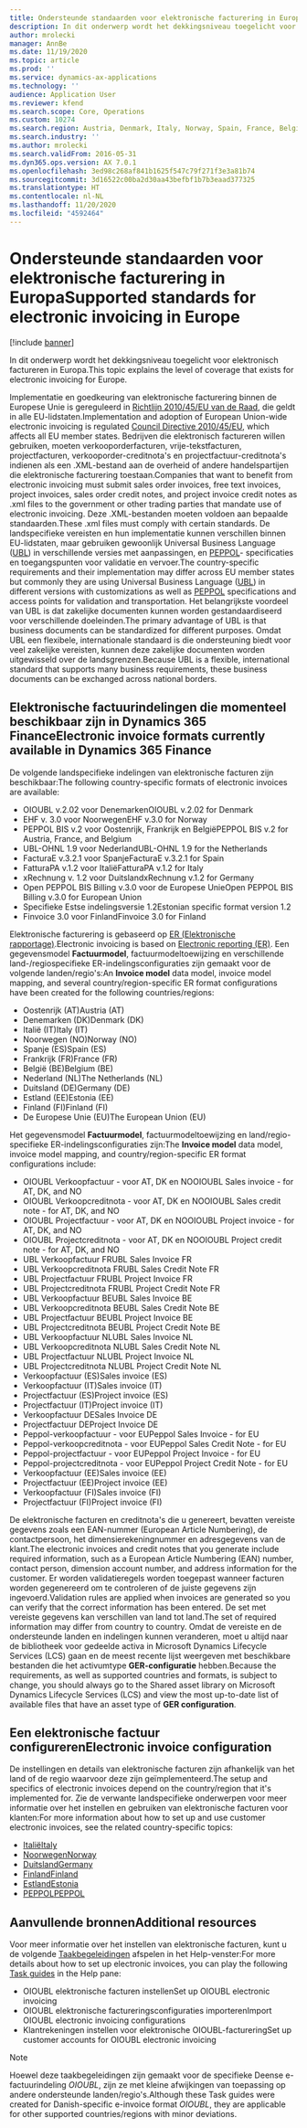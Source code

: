 ```yaml
---
title: Ondersteunde standaarden voor elektronische facturering in Europa
description: In dit onderwerp wordt het dekkingsniveau toegelicht voor elektronisch factureren in Europa.
author: mrolecki
manager: AnnBe
ms.date: 11/19/2020
ms.topic: article
ms.prod: ''
ms.service: dynamics-ax-applications
ms.technology: ''
audience: Application User
ms.reviewer: kfend
ms.search.scope: Core, Operations
ms.custom: 10274
ms.search.region: Austria, Denmark, Italy, Norway, Spain, France, Belgium, Netherlands
ms.search.industry: ''
ms.author: mrolecki
ms.search.validFrom: 2016-05-31
ms.dyn365.ops.version: AX 7.0.1
ms.openlocfilehash: 3ed98c268af841b1625f547c79f271f3e3a81b74
ms.sourcegitcommit: 3d16522c00ba2d30aa43befbf1b7b3eaad377325
ms.translationtype: HT
ms.contentlocale: nl-NL
ms.lasthandoff: 11/20/2020
ms.locfileid: "4592464"
---
```

# <a name="supported-standards-for-electronic-invoicing-in-europe"></a><span data-ttu-id="2a187-103">Ondersteunde standaarden voor elektronische facturering in Europa</span><span class="sxs-lookup"><span data-stu-id="2a187-103">Supported standards for electronic invoicing in Europe</span></span>

[!include [banner](../includes/banner.md)]

<span data-ttu-id="2a187-104">In dit onderwerp wordt het dekkingsniveau toegelicht voor elektronisch factureren in Europa.</span><span class="sxs-lookup"><span data-stu-id="2a187-104">This topic explains the level of coverage that exists for electronic invoicing for Europe.</span></span> 

<span data-ttu-id="2a187-105">Implementatie en goedkeuring van elektronische facturering binnen de Europese Unie is gereguleerd in [Richtlijn 2010/45/EU van de Raad](https://eur-lex.europa.eu/LexUriServ/LexUriServ.do?uri=OJ:L:2010:189:0001:0008:EN:PDF), die geldt in alle EU-lidstaten.</span><span class="sxs-lookup"><span data-stu-id="2a187-105">Implementation and adoption of European Union-wide electronic invoicing is regulated [Council Directive 2010/45/EU](https://eur-lex.europa.eu/LexUriServ/LexUriServ.do?uri=OJ:L:2010:189:0001:0008:EN:PDF), which affects all EU member states.</span></span> <span data-ttu-id="2a187-106">Bedrijven die elektronisch factureren willen gebruiken, moeten verkooporderfacturen, vrije-tekstfacturen, projectfacturen, verkooporder-creditnota's en projectfactuur-creditnota's indienen als een .XML-bestand aan de overheid of andere handelspartijen die elektronische facturering toestaan.</span><span class="sxs-lookup"><span data-stu-id="2a187-106">Companies that want to benefit from electronic invoicing must submit sales order invoices, free text invoices, project invoices, sales order credit notes, and project invoice credit notes as .xml files to the government or other trading parties that mandate use of electronic invoicing.</span></span> <span data-ttu-id="2a187-107">Deze .XML-bestanden moeten voldoen aan bepaalde standaarden.</span><span class="sxs-lookup"><span data-stu-id="2a187-107">These .xml files must comply with certain standards.</span></span> <span data-ttu-id="2a187-108">De landspecifieke vereisten en hun implementatie kunnen verschillen binnen EU-lidstaten, maar gebruiken gewoonlijk Universal Business Language ([UBL](https://www.oasis-open.org/committees/tc_home.php?wg_abbrev=ubl)) in verschillende versies met aanpassingen, en [PEPPOL](https://www.peppol.eu)- specificaties en toegangspunten voor validatie en vervoer.</span><span class="sxs-lookup"><span data-stu-id="2a187-108">The country-specific requirements and their implementation may differ across EU member states but commonly they are using Universal Business Language ([UBL](https://www.oasis-open.org/committees/tc_home.php?wg_abbrev=ubl)) in different versions with customizations as well as [PEPPOL](https://www.peppol.eu) specifications and access points for validation and transportation.</span></span> <span data-ttu-id="2a187-109">Het belangrijkste voordeel van UBL is dat zakelijke documenten kunnen worden gestandaardiseerd voor verschillende doeleinden.</span><span class="sxs-lookup"><span data-stu-id="2a187-109">The primary advantage of UBL is that business documents can be standardized for different purposes.</span></span> <span data-ttu-id="2a187-110">Omdat UBL een flexibele, internationale standaard is die ondersteuning biedt voor veel zakelijke vereisten, kunnen deze zakelijke documenten worden uitgewisseld over de landsgrenzen.</span><span class="sxs-lookup"><span data-stu-id="2a187-110">Because UBL is a flexible, international standard that supports many business requirements, these business documents can be exchanged across national borders.</span></span>

## <a name="electronic-invoice-formats-currently-available-in-dynamics-365-finance"></a><span data-ttu-id="2a187-111">Elektronische factuurindelingen die momenteel beschikbaar zijn in Dynamics 365 Finance</span><span class="sxs-lookup"><span data-stu-id="2a187-111">Electronic invoice formats currently available in Dynamics 365 Finance</span></span>

<span data-ttu-id="2a187-112">De volgende landspecifieke indelingen van elektronische facturen zijn beschikbaar:</span><span class="sxs-lookup"><span data-stu-id="2a187-112">The following country-specific formats of electronic invoices are available:</span></span>

-   <span data-ttu-id="2a187-113">OIOUBL v.2.02 voor Denemarken</span><span class="sxs-lookup"><span data-stu-id="2a187-113">OIOUBL v.2.02 for Denmark</span></span>
-   <span data-ttu-id="2a187-114">EHF v. 3.0 voor Noorwegen</span><span class="sxs-lookup"><span data-stu-id="2a187-114">EHF v.3.0 for Norway</span></span>
-   <span data-ttu-id="2a187-115">PEPPOL BIS v.2 voor Oostenrijk, Frankrijk en België</span><span class="sxs-lookup"><span data-stu-id="2a187-115">PEPPOL BIS v.2 for Austria, France, and Belgium</span></span>
-   <span data-ttu-id="2a187-116">UBL-OHNL 1.9 voor Nederland</span><span class="sxs-lookup"><span data-stu-id="2a187-116">UBL-OHNL 1.9 for the Netherlands</span></span>
-   <span data-ttu-id="2a187-117">FacturaE v.3.2.1 voor Spanje</span><span class="sxs-lookup"><span data-stu-id="2a187-117">FacturaE v.3.2.1 for Spain</span></span>
-   <span data-ttu-id="2a187-118">FatturaPA v.1.2 voor Italië</span><span class="sxs-lookup"><span data-stu-id="2a187-118">FatturaPA v.1.2 for Italy</span></span>
-   <span data-ttu-id="2a187-119">xRechnung v. 1.2 voor Duitsland</span><span class="sxs-lookup"><span data-stu-id="2a187-119">xRechnung v.1.2 for Germany</span></span>
-   <span data-ttu-id="2a187-120">Open PEPPOL BIS Billing v.3.0 voor de Europese Unie</span><span class="sxs-lookup"><span data-stu-id="2a187-120">Open PEPPOL BIS Billing v.3.0 for European Union</span></span>
-   <span data-ttu-id="2a187-121">Specifieke Estse indelingsversie 1.2</span><span class="sxs-lookup"><span data-stu-id="2a187-121">Estonian specific format version 1.2</span></span>
-   <span data-ttu-id="2a187-122">Finvoice 3.0 voor Finland</span><span class="sxs-lookup"><span data-stu-id="2a187-122">Finvoice 3.0 for Finland</span></span>

<span data-ttu-id="2a187-123">Elektronische facturering is gebaseerd op [ER (Elektronische rapportage)](../../dev-itpro/analytics/general-electronic-reporting.md).</span><span class="sxs-lookup"><span data-stu-id="2a187-123">Electronic invoicing is based on [Electronic reporting (ER)](../../dev-itpro/analytics/general-electronic-reporting.md).</span></span> <span data-ttu-id="2a187-124">Een gegevensmodel **Factuurmodel**, factuurmodeltoewijzing en verschillende land-/regiospecifieke ER-indelingsconfiguraties zijn gemaakt voor de volgende landen/regio's:</span><span class="sxs-lookup"><span data-stu-id="2a187-124">An **Invoice model** data model, invoice model mapping, and several country/region-specific ER format configurations have been created for the following countries/regions:</span></span> 

- <span data-ttu-id="2a187-125">Oostenrijk (AT)</span><span class="sxs-lookup"><span data-stu-id="2a187-125">Austria (AT)</span></span>
- <span data-ttu-id="2a187-126">Denemarken (DK)</span><span class="sxs-lookup"><span data-stu-id="2a187-126">Denmark (DK)</span></span>
- <span data-ttu-id="2a187-127">Italië (IT)</span><span class="sxs-lookup"><span data-stu-id="2a187-127">Italy (IT)</span></span>
- <span data-ttu-id="2a187-128">Noorwegen (NO)</span><span class="sxs-lookup"><span data-stu-id="2a187-128">Norway (NO)</span></span>
- <span data-ttu-id="2a187-129">Spanje (ES)</span><span class="sxs-lookup"><span data-stu-id="2a187-129">Spain (ES)</span></span>
- <span data-ttu-id="2a187-130">Frankrijk (FR)</span><span class="sxs-lookup"><span data-stu-id="2a187-130">France (FR)</span></span>
- <span data-ttu-id="2a187-131">België (BE)</span><span class="sxs-lookup"><span data-stu-id="2a187-131">Belgium (BE)</span></span>
- <span data-ttu-id="2a187-132">Nederland (NL)</span><span class="sxs-lookup"><span data-stu-id="2a187-132">The Netherlands (NL)</span></span>
- <span data-ttu-id="2a187-133">Duitsland (DE)</span><span class="sxs-lookup"><span data-stu-id="2a187-133">Germany (DE)</span></span>
- <span data-ttu-id="2a187-134">Estland (EE)</span><span class="sxs-lookup"><span data-stu-id="2a187-134">Estonia (EE)</span></span>
- <span data-ttu-id="2a187-135">Finland (FI)</span><span class="sxs-lookup"><span data-stu-id="2a187-135">Finland (FI)</span></span>
- <span data-ttu-id="2a187-136">De Europese Unie (EU)</span><span class="sxs-lookup"><span data-stu-id="2a187-136">The European Union (EU)</span></span>

<span data-ttu-id="2a187-137">Het gegevensmodel **Factuurmodel**, factuurmodeltoewijzing en land/regio-specifieke ER-indelingsconfiguraties zijn:</span><span class="sxs-lookup"><span data-stu-id="2a187-137">The **Invoice model** data model, invoice model mapping, and country/region-specific ER format configurations include:</span></span>

-   <span data-ttu-id="2a187-138">OIOUBL Verkoopfactuur - voor AT, DK en NO</span><span class="sxs-lookup"><span data-stu-id="2a187-138">OIOUBL Sales invoice - for AT, DK, and NO</span></span>
-   <span data-ttu-id="2a187-139">OIOUBL Verkoopcreditnota - voor AT, DK en NO</span><span class="sxs-lookup"><span data-stu-id="2a187-139">OIOUBL Sales credit note - for AT, DK, and NO</span></span>
-   <span data-ttu-id="2a187-140">OIOUBL Projectfactuur - voor AT, DK en NO</span><span class="sxs-lookup"><span data-stu-id="2a187-140">OIOUBL Project invoice - for AT, DK, and NO</span></span>
-   <span data-ttu-id="2a187-141">OIOUBL Projectcreditnota - voor AT, DK en NO</span><span class="sxs-lookup"><span data-stu-id="2a187-141">OIOUBL Project credit note - for AT, DK, and NO</span></span>
-   <span data-ttu-id="2a187-142">UBL Verkoopfactuur FR</span><span class="sxs-lookup"><span data-stu-id="2a187-142">UBL Sales Invoice FR</span></span>
-   <span data-ttu-id="2a187-143">UBL Verkoopcreditnota FR</span><span class="sxs-lookup"><span data-stu-id="2a187-143">UBL Sales Credit Note FR</span></span>
-   <span data-ttu-id="2a187-144">UBL Projectfactuur FR</span><span class="sxs-lookup"><span data-stu-id="2a187-144">UBL Project Invoice FR</span></span>
-   <span data-ttu-id="2a187-145">UBL Projectcreditnota FR</span><span class="sxs-lookup"><span data-stu-id="2a187-145">UBL Project Credit Note FR</span></span>
-   <span data-ttu-id="2a187-146">UBL Verkoopfactuur BE</span><span class="sxs-lookup"><span data-stu-id="2a187-146">UBL Sales Invoice BE</span></span>
-   <span data-ttu-id="2a187-147">UBL Verkoopcreditnota BE</span><span class="sxs-lookup"><span data-stu-id="2a187-147">UBL Sales Credit Note BE</span></span>
-   <span data-ttu-id="2a187-148">UBL Projectfactuur BE</span><span class="sxs-lookup"><span data-stu-id="2a187-148">UBL Project Invoice BE</span></span>
-   <span data-ttu-id="2a187-149">UBL Projectcreditnota BE</span><span class="sxs-lookup"><span data-stu-id="2a187-149">UBL Project Credit Note BE</span></span>
-   <span data-ttu-id="2a187-150">UBL Verkoopfactuur NL</span><span class="sxs-lookup"><span data-stu-id="2a187-150">UBL Sales Invoice NL</span></span>
-   <span data-ttu-id="2a187-151">UBL Verkoopcreditnota NL</span><span class="sxs-lookup"><span data-stu-id="2a187-151">UBL Sales Credit Note NL</span></span>
-   <span data-ttu-id="2a187-152">UBL Projectfactuur NL</span><span class="sxs-lookup"><span data-stu-id="2a187-152">UBL Project Invoice NL</span></span>
-   <span data-ttu-id="2a187-153">UBL Projectcreditnota NL</span><span class="sxs-lookup"><span data-stu-id="2a187-153">UBL Project Credit Note NL</span></span> 
-   <span data-ttu-id="2a187-154">Verkoopfactuur (ES)</span><span class="sxs-lookup"><span data-stu-id="2a187-154">Sales invoice (ES)</span></span>
-   <span data-ttu-id="2a187-155">Verkoopfactuur (IT)</span><span class="sxs-lookup"><span data-stu-id="2a187-155">Sales invoice (IT)</span></span>
-   <span data-ttu-id="2a187-156">Projectfactuur (ES)</span><span class="sxs-lookup"><span data-stu-id="2a187-156">Project invoice (ES)</span></span>
-   <span data-ttu-id="2a187-157">Projectfactuur (IT)</span><span class="sxs-lookup"><span data-stu-id="2a187-157">Project invoice (IT)</span></span>
-   <span data-ttu-id="2a187-158">Verkoopfactuur DE</span><span class="sxs-lookup"><span data-stu-id="2a187-158">Sales Invoice DE</span></span>
-   <span data-ttu-id="2a187-159">Projectfactuur DE</span><span class="sxs-lookup"><span data-stu-id="2a187-159">Project Invoice DE</span></span>
-   <span data-ttu-id="2a187-160">Peppol-verkoopfactuur - voor EU</span><span class="sxs-lookup"><span data-stu-id="2a187-160">Peppol Sales Invoice - for EU</span></span>
-   <span data-ttu-id="2a187-161">Peppol-verkoopcreditnota - voor EU</span><span class="sxs-lookup"><span data-stu-id="2a187-161">Peppol Sales Credit Note - for EU</span></span>
-   <span data-ttu-id="2a187-162">Peppol-projectfactuur - voor EU</span><span class="sxs-lookup"><span data-stu-id="2a187-162">Peppol Project Invoice - for EU</span></span>
-   <span data-ttu-id="2a187-163">Peppol-projectcreditnota - voor EU</span><span class="sxs-lookup"><span data-stu-id="2a187-163">Peppol Project Credit Note - for EU</span></span>
-   <span data-ttu-id="2a187-164">Verkoopfactuur (EE)</span><span class="sxs-lookup"><span data-stu-id="2a187-164">Sales invoice (EE)</span></span>
-   <span data-ttu-id="2a187-165">Projectfactuur (EE)</span><span class="sxs-lookup"><span data-stu-id="2a187-165">Project invoice (EE)</span></span>
-   <span data-ttu-id="2a187-166">Verkoopfactuur (FI)</span><span class="sxs-lookup"><span data-stu-id="2a187-166">Sales invoice (FI)</span></span>
-   <span data-ttu-id="2a187-167">Projectfactuur (FI)</span><span class="sxs-lookup"><span data-stu-id="2a187-167">Project invoice (FI)</span></span>

<span data-ttu-id="2a187-168">De elektronische facturen en creditnota's die u genereert, bevatten vereiste gegevens zoals een EAN-nummer (European Article Numbering), de contactpersoon, het dimensierekeningnummer en adresgegevens van de klant.</span><span class="sxs-lookup"><span data-stu-id="2a187-168">The electronic invoices and credit notes that you generate include required information, such as a European Article Numbering (EAN) number, contact person, dimension account number, and address information for the customer.</span></span> <span data-ttu-id="2a187-169">Er worden validatieregels worden toegepast wanneer facturen worden gegenereerd om te controleren of de juiste gegevens zijn ingevoerd.</span><span class="sxs-lookup"><span data-stu-id="2a187-169">Validation rules are applied when invoices are generated so you can verify that the correct information has been entered.</span></span> <span data-ttu-id="2a187-170">De set met vereiste gegevens kan verschillen van land tot land.</span><span class="sxs-lookup"><span data-stu-id="2a187-170">The set of required information may differ from country to country.</span></span> <span data-ttu-id="2a187-171">Omdat de vereiste en de ondersteunde landen en indelingen kunnen veranderen, moet u altijd naar de bibliotheek voor gedeelde activa in Microsoft Dynamics Lifecycle Services (LCS) gaan en de meest recente lijst weergeven met beschikbare bestanden die het activumtype **GER-configuratie** hebben.</span><span class="sxs-lookup"><span data-stu-id="2a187-171">Because the requirements, as well as supported countries and formats, is subject to change, you should always go to the Shared asset library on Microsoft Dynamics Lifecycle Services (LCS) and view the most up-to-date list of available files that have an asset type of **GER configuration**.</span></span>

## <a name="electronic-invoice-configuration"></a><span data-ttu-id="2a187-172">Een elektronische factuur configureren</span><span class="sxs-lookup"><span data-stu-id="2a187-172">Electronic invoice configuration</span></span>
<span data-ttu-id="2a187-173">De instellingen en details van elektronische facturen zijn afhankelijk van het land of de regio waarvoor deze zijn geïmplementeerd.</span><span class="sxs-lookup"><span data-stu-id="2a187-173">The setup and specifics of electronic invoices depend on the country/region that it's implemented for.</span></span> <span data-ttu-id="2a187-174">Zie de verwante landspecifieke onderwerpen voor meer informatie over het instellen en gebruiken van elektronische facturen voor klanten:</span><span class="sxs-lookup"><span data-stu-id="2a187-174">For more information about how to set up and use customer electronic invoices, see the related country-specific topics:</span></span>

- [<span data-ttu-id="2a187-175">Italië</span><span class="sxs-lookup"><span data-stu-id="2a187-175">Italy</span></span>](emea-ita-e-invoices.md)
- [<span data-ttu-id="2a187-176">Noorwegen</span><span class="sxs-lookup"><span data-stu-id="2a187-176">Norway</span></span>](emea-nor-e-invoices.md)
- [<span data-ttu-id="2a187-177">Duitsland</span><span class="sxs-lookup"><span data-stu-id="2a187-177">Germany</span></span>](emea-deu-e-invoices.md)
- [<span data-ttu-id="2a187-178">Finland</span><span class="sxs-lookup"><span data-stu-id="2a187-178">Finland</span></span>](https://support.microsoft.com/help/4559937)
- [<span data-ttu-id="2a187-179">Estland</span><span class="sxs-lookup"><span data-stu-id="2a187-179">Estonia</span></span>](https://support.microsoft.com/help/4552679)
- [<span data-ttu-id="2a187-180">PEPPOL</span><span class="sxs-lookup"><span data-stu-id="2a187-180">PEPPOL</span></span>](https://support.microsoft.com/help/4490320)

## <a name="additional-resources"></a><span data-ttu-id="2a187-181">Aanvullende bronnen</span><span class="sxs-lookup"><span data-stu-id="2a187-181">Additional resources</span></span>
<span data-ttu-id="2a187-182">Voor meer informatie over het instellen van elektronische facturen, kunt u de volgende [Taakbegeleidingen](../../fin-and-ops/get-started/help-overview.md#task-guides) afspelen in het Help-venster:</span><span class="sxs-lookup"><span data-stu-id="2a187-182">For more details about how to set up electronic invoices, you can play the following [Task guides](../../fin-and-ops/get-started/help-overview.md#task-guides) in the Help pane:</span></span>

 - <span data-ttu-id="2a187-183">OIOUBL elektronische facturen instellen</span><span class="sxs-lookup"><span data-stu-id="2a187-183">Set up OIOUBL electronic invoicing</span></span>
 - <span data-ttu-id="2a187-184">OIOUBL elektronische factureringsconfiguraties importeren</span><span class="sxs-lookup"><span data-stu-id="2a187-184">Import OIOUBL electronic invoicing configurations</span></span>
 - <span data-ttu-id="2a187-185">Klantrekeningen instellen voor elektronische OIOUBL-facturering</span><span class="sxs-lookup"><span data-stu-id="2a187-185">Set up customer accounts for OIOUBL electronic invoicing</span></span>

> [!NOTE] 
> <span data-ttu-id="2a187-186">Hoewel deze taakbegeleidingen zijn gemaakt voor de specifieke Deense e-factuurindeling *OIOUBL*, zijn ze met kleine afwijkingen van toepassing op andere ondersteunde landen/regio's.</span><span class="sxs-lookup"><span data-stu-id="2a187-186">Although these Task guides were created for Danish-specific e-invoice format *OIOUBL*, they are applicable for other supported countries/regions with minor deviations.</span></span>
